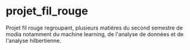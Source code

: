 # projet_fil_rouge
Projet fil rouge regroupant, plusieurs matières du second semestre de modia notamment du machine learning, de l'analyse de données et de l'analyse hilbertienne.
